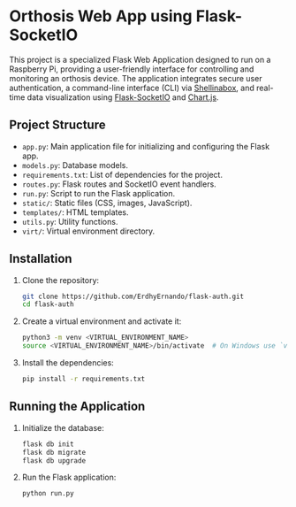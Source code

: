 # Orthosis Web App using Flask-SocketIO

This project is a specialized Flask Web Application designed to run on a Raspberry Pi, providing a user-friendly interface for controlling and monitoring an orthosis device. The application integrates secure user authentication, a command-line interface (CLI) via [Shellinabox](https://github.com/shellinabox/shellinabox), and real-time data visualization using [Flask-SocketIO](https://github.com/miguelgrinberg/Flask-SocketIO) and [Chart.js](https://github.com/chartjs/Chart.js).

## Project Structure

- `app.py`: Main application file for initializing and configuring the Flask app.
- `models.py`: Database models.
- `requirements.txt`: List of dependencies for the project.
- `routes.py`: Flask routes and SocketIO event handlers.
- `run.py`: Script to run the Flask application.
- `static/`: Static files (CSS, images, JavaScript).
- `templates/`: HTML templates.
- `utils.py`: Utility functions.
- `virt/`: Virtual environment directory.

## Installation

1. Clone the repository:
    ```sh
    git clone https://github.com/ErdhyErnando/flask-auth.git
    cd flask-auth
    ```

2. Create a virtual environment and activate it:
    ```sh
    python3 -m venv <VIRTUAL_ENVIRONMENT_NAME>
    source <VIRTUAL_ENVIRONMENT_NAME>/bin/activate  # On Windows use `virt\Scripts\activate`
    ```

3. Install the dependencies:
    ```sh
    pip install -r requirements.txt
    ```

## Running the Application

1. Initialize the database:
    ```sh
    flask db init
    flask db migrate
    flask db upgrade
    ```

2. Run the Flask application:
    ```sh
    python run.py
    ```
